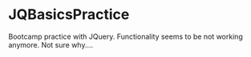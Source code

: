 # JQBasicsPractice

Bootcamp practice with JQuery.  Functionality seems to be not working anymore. Not sure why....
